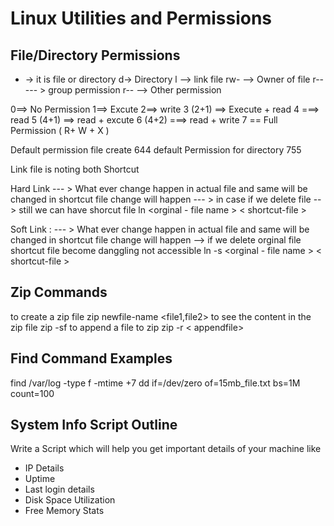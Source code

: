 # Linux Utilities and Permissions

## File/Directory Permissions

- -> it is file or directory d-> Directory l --> link file 
rw- --> Owner of file 
r--  --- > group permission 
r-- -->  Other permission 

0==>  No Permission 
1==> Excute 
2==> write 
3 (2+1) ==> Execute + read 
4 ===> read 
5 (4+1) ==> read + excute 
6 (4+2) ===> read + write 
7 == Full Permission  ( R+ W + X )

Default permission  file create 644 
default Permission for directory 755 

Link file is noting both Shortcut 

Hard Link --- > What ever change happen in actual file and same will be changed in shortcut file change will happen 
            --- > in case if we delete file -- > still we can have shorcut file 
            ln <orginal - file name > < shortcut-file >

Soft Link : --- > What ever change happen in actual file and same will be changed in shortcut file change will happen 
            --> if we delete orginal file shortcut file become danggling not accessible 
            ln -s <orginal - file name > < shortcut-file >

## Zip Commands

to create a zip file 
    zip newfile-name <file1,file2>
to see the content in the zip file 
    zip -sf <zip file name >
to append a file to zip 
    zip -r <zipfilename> < appendfile>

## Find Command Examples

find /var/log -type f -mtime +7
dd if=/dev/zero of=15mb_file.txt bs=1M count=100

## System Info Script Outline

Write a Script which will help you get important details of your machine like

- IP Details
- Uptime
- Last login details
- Disk Space Utilization
- Free Memory Stats

